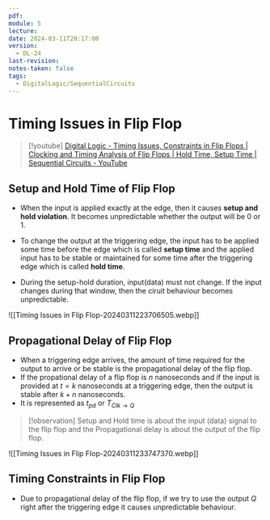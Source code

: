 ```yaml
---
pdf: 
module: 5
lecture: 
date: 2024-03-11T20:17:00
version:
  - DL-24
last-revision: 
notes-taken: false
tags:
  - DigitalLogic/SequentialCircuits
---
```

# Timing Issues in Flip Flop

> [!youtube] 
> [Digital Logic - Timing Issues, Constraints in Flip Flops | Clocking and Timing Analysis of Flip Flops | Hold Time, Setup Time | Sequential Circuits - YouTube](https://www.youtube.com/playlist?list=PLIPZ2_p3RNHi3p3cDBRInTHCJeITrkTFn)

## Setup and Hold Time of Flip Flop

- When the input is applied exactly at the edge, then it causes **setup and hold violation**. It becomes unpredictable whether the output will be 0 or 1.

- To change the output at the triggering edge, the input has to be applied some time before the edge which is called **setup time** and the applied input has to be stable or maintained for some time after the triggering edge which is called **hold time**.
- During the setup-hold duration, input(data) must not change. If the input changes during that window, then the ciruit behaviour becomes unpredictable.

![[Timing Issues in Flip Flop-20240311223706505.webp]]

## Propagational Delay of Flip Flop
- When a triggering edge arrives, the amount of time required for the output to arrive or be stable is the propagational delay of the flip flop.
- If the propational delay of a flip flop is $n$ nanoseconds and if the input is provided at $t = k$ nanoseconds at a triggering edge, then the output is stable after $k + n$ nanoseconds.
- It is represented as $t_{pd}$ or $T_{Clk \rightarrow Q}$ 

> [!observation] 
> Setup and Hold time is about the input (data) signal to the flip flop and the Propagational delay is about the output of the flip flop.

![[Timing Issues in Flip Flop-20240311233747370.webp]]

## Timing Constraints in Flip Flop
- Due to propagational delay of the flip flop, if we try to use the output $Q$ right after the triggering edge it causes unpredictable behaviour.


